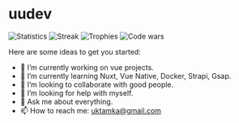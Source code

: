 # uudev
![Statistics](https://github-readme-stats.vercel.app/api?username=uktamka&show_icons=true&count_private=true&theme=dark)
![Streak](https://github-readme-streak-stats.herokuapp.com/?user=uktamka&theme=dark)
![Trophies](https://github-profile-trophy.vercel.app/?username=uktamka&theme=onedark)
![Code wars](https://www.codewars.com/users/uktamka/badges/large)

Here are some ideas to get you started:

- 🔭 I’m currently working on vue projects.
- 🌱 I’m currently learning Nuxt, Vue Native, Docker, Strapi, Gsap.
- 👯 I’m looking to collaborate with good people.
- 🤔 I’m looking for help with myself.
- 💬 Ask me about everything.
- 📫 How to reach me: uktamka@gmail.com
